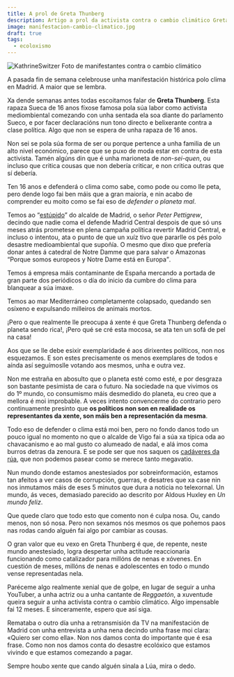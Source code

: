 ```yaml
---
title: A prol de Greta Thunberg
description: Artigo a prol da activista contra o cambio climático Greta Thunberg onde destaco todo o que pode aportar á loita contra o cambio climático
image: manifestacion-cambio-climatico.jpg
draft: true
tags:
  - ecoloxismo
---
```



![KathrineSwitzer](manifestacion-cambio-climatico.jpg)
Foto de manifestantes contra o cambio climático


A pasada fin de semana celebrouse unha manifestación histórica polo clima en Madrid. A maior que se lembra.

Xa dende semanas antes todas escoitamos falar de **Greta Thunberg**. Esta rapaza Sueca de 16 anos fíxose famosa pola súa labor como activista mediombiental comezando con unha sentada ela soa diante do parlamento Sueco, e por facer declaracións nun tono directo e belixerante contra a clase política. Algo que non se espera de unha rapaza de 16 anos.

Non sei se pola súa forma de ser ou porque pertence a unha familia de un alto nivel económico, parece que se puxo de moda estar en contra de esta activista. Tamén algúns din que é unha marioneta de *non-sei-quen*, ou incluso que critica cousas que non debería criticar, e non critica outras que sí debería.

Ten 16 anos e defenderá o clima como sabe, como pode ou como lle peta, pero dende logo fai ben máis que a gran maioría, e nin acabo de comprender eu moito como se fai eso de *defender o planeta mal*.

Temos ao <q>[estúpido](https://www.eldiario.es/sociedad/Javier-Bardem-estupidos-Trump-Almeida_0_971153374.html)</q> do alcalde de Madrid, o señor *Peter Pettigrew*, decindo que  nadie coma el defende Madrid Central despois de que só uns meses atrás prometese en plena campaña política revertir Madrid Central, e incluso o intentou, ata o punto de que un xuíz tivo que pararlle os pés polo desastre medioambiental que supoñía. O mesmo que dixo que prefería donar antes á catedral de Notre Damme que para salvar o Amazonas <q>Porque somos europeos y Notre Dame está en Europa</q>.

Temos á empresa máis contaminante de España mercando a portada de gran parte dos periódicos o día do inicio da cumbre do clima para blanquear a súa imaxe.

Temos ao mar Mediterráneo completamente colapsado, quedando sen osíxeno e expulsando milleiros de animais mortos.

¡Pero o que realmente lle preocupa á xente é que Greta Thunberg defenda o planeta sendo rica!, ¡Pero qué se cré esta mocosa, se ata ten un sofá de pel na casa!

Aos que se lle debe esixir exemplaridade é aos dirixentes políticos, non nos esquezamos. E son estes precisamente os menos exemplares de todos e aínda así seguímoslle votando aos mesmos, unha e outra vez.

Non me estraña en abosulto que o planeta esté como esté, e por desgraza son bastante pesimista de cara o futuro. Na sociedade na que vivimos os do 1º mundo, co consumismo máis desmedido do planeta, eu creo que a mellora é moi improbable. A veces intento convencerme do contrario pero continuamente presinto que **os políticos non son en realidade os representantes da xente, son máis ben a representación da mesma**.

Todo eso de defender o clima está moi ben, pero no fondo danos todo un pouco igual no momento no que o alcalde de Vigo fai a súa xa típica oda ao chavacanismo e ao mal gusto co alumeado de nadal, e alá imos coma burros detras da zenoura. E se pode ser que nos saquen os [cadáveres da rúa](https://www.eldiario.es/galicia/persona-Ayuntamiento-Vigo-alternativas-habitacionales_0_958555114.html), que non podemos pasear como se merece tanto megavatio.

Nun mundo donde estamos anestesiados por sobreinformación, estamos tan afeitos a ver casos de corrupción, guerras, e desatres que xa case nin nos inmutamos máis de eses 5 minutos que dura a noticia no telexornal. Un mundo, ás veces, demasiado parecido ao descrito por Aldous Huxley en *Un mundo feliz*.

Que quede claro que todo esto que comento non é culpa nosa. Ou, cando menos, non só nosa. Pero non sexamos nós mesmos os que poñemos paos nas rodas cando alguén fai algo por cambiar as cousas.

O gran valor que eu vexo en Greta Thunberg é que, de repente, neste mundo anestesiado,  logra despertar unha actitude reaccionaria funcionando como catalizador para millóns de nenas e xóvenes. En cuestión de meses, millóns de nenas e adolescentes en todo o mundo vense representadas nela.

Paréceme algo realmente xenial que de golpe, en lugar de seguir a unha YouTuber, a unha actriz ou a unha cantante de *Reggaetón*, a xuventude queira seguir a unha activista contra o cambio climático. Algo impensable fai 12 meses.  E sinceramente, espero que así siga.

Remataba o outro día unha a retransmisión da TV na manifestación de Madrid con unha entrevista a unha nena decindo unha frase moi clara: «Quiero ser como ella». Non nos damos conta do importante que é esa frase. Como non nos damos conta do desastre ecolóxico que estamos vivindo e que estamos comezando a pagar.

Sempre houbo xente que cando alguén sinala a Lúa, mira o dedo.
